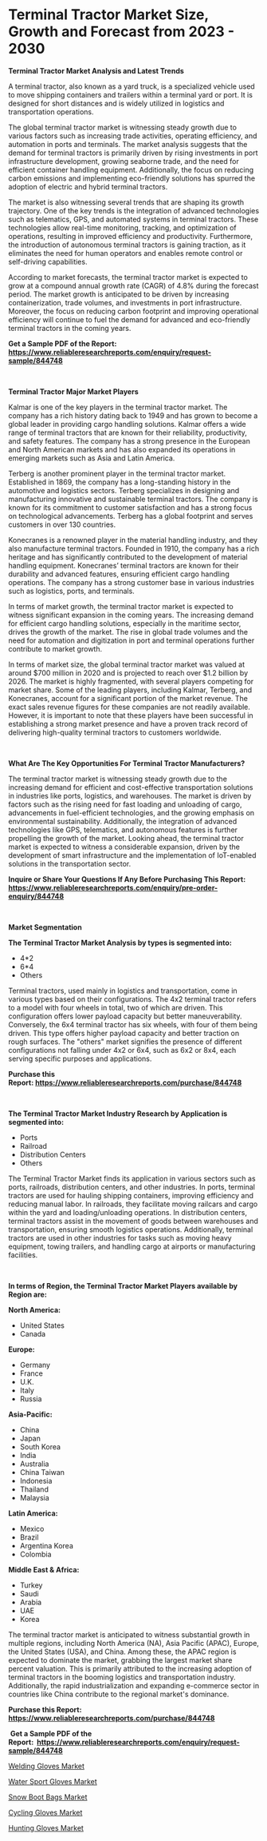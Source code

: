 <p><h1>Terminal Tractor Market Size, Growth and Forecast from 2023 - 2030</h1></p><p><strong>Terminal Tractor Market Analysis and Latest Trends</strong></p>
<p><p>A terminal tractor, also known as a yard truck, is a specialized vehicle used to move shipping containers and trailers within a terminal yard or port. It is designed for short distances and is widely utilized in logistics and transportation operations.</p><p>The global terminal tractor market is witnessing steady growth due to various factors such as increasing trade activities, operating efficiency, and automation in ports and terminals. The market analysis suggests that the demand for terminal tractors is primarily driven by rising investments in port infrastructure development, growing seaborne trade, and the need for efficient container handling equipment. Additionally, the focus on reducing carbon emissions and implementing eco-friendly solutions has spurred the adoption of electric and hybrid terminal tractors.</p><p>The market is also witnessing several trends that are shaping its growth trajectory. One of the key trends is the integration of advanced technologies such as telematics, GPS, and automated systems in terminal tractors. These technologies allow real-time monitoring, tracking, and optimization of operations, resulting in improved efficiency and productivity. Furthermore, the introduction of autonomous terminal tractors is gaining traction, as it eliminates the need for human operators and enables remote control or self-driving capabilities.</p><p>According to market forecasts, the terminal tractor market is expected to grow at a compound annual growth rate (CAGR) of 4.8% during the forecast period. The market growth is anticipated to be driven by increasing containerization, trade volumes, and investments in port infrastructure. Moreover, the focus on reducing carbon footprint and improving operational efficiency will continue to fuel the demand for advanced and eco-friendly terminal tractors in the coming years.</p></p>
<p><strong>Get a Sample PDF of the Report:&nbsp; <a href="https://www.reliableresearchreports.com/enquiry/request-sample/844748">https://www.reliableresearchreports.com/enquiry/request-sample/844748</a></strong></p>
<p>&nbsp;</p>
<p><strong>Terminal Tractor Major Market Players</strong></p>
<p><p>Kalmar is one of the key players in the terminal tractor market. The company has a rich history dating back to 1949 and has grown to become a global leader in providing cargo handling solutions. Kalmar offers a wide range of terminal tractors that are known for their reliability, productivity, and safety features. The company has a strong presence in the European and North American markets and has also expanded its operations in emerging markets such as Asia and Latin America.</p><p>Terberg is another prominent player in the terminal tractor market. Established in 1869, the company has a long-standing history in the automotive and logistics sectors. Terberg specializes in designing and manufacturing innovative and sustainable terminal tractors. The company is known for its commitment to customer satisfaction and has a strong focus on technological advancements. Terberg has a global footprint and serves customers in over 130 countries.</p><p>Konecranes is a renowned player in the material handling industry, and they also manufacture terminal tractors. Founded in 1910, the company has a rich heritage and has significantly contributed to the development of material handling equipment. Konecranes’ terminal tractors are known for their durability and advanced features, ensuring efficient cargo handling operations. The company has a strong customer base in various industries such as logistics, ports, and terminals.</p><p>In terms of market growth, the terminal tractor market is expected to witness significant expansion in the coming years. The increasing demand for efficient cargo handling solutions, especially in the maritime sector, drives the growth of the market. The rise in global trade volumes and the need for automation and digitization in port and terminal operations further contribute to market growth.</p><p>In terms of market size, the global terminal tractor market was valued at around $700 million in 2020 and is projected to reach over $1.2 billion by 2026. The market is highly fragmented, with several players competing for market share. Some of the leading players, including Kalmar, Terberg, and Konecranes, account for a significant portion of the market revenue. The exact sales revenue figures for these companies are not readily available. However, it is important to note that these players have been successful in establishing a strong market presence and have a proven track record of delivering high-quality terminal tractors to customers worldwide.</p></p>
<p>&nbsp;</p>
<p><strong>What Are The Key Opportunities For Terminal Tractor Manufacturers?</strong></p>
<p><p>The terminal tractor market is witnessing steady growth due to the increasing demand for efficient and cost-effective transportation solutions in industries like ports, logistics, and warehouses. The market is driven by factors such as the rising need for fast loading and unloading of cargo, advancements in fuel-efficient technologies, and the growing emphasis on environmental sustainability. Additionally, the integration of advanced technologies like GPS, telematics, and autonomous features is further propelling the growth of the market. Looking ahead, the terminal tractor market is expected to witness a considerable expansion, driven by the development of smart infrastructure and the implementation of IoT-enabled solutions in the transportation sector.</p></p>
<p><strong>Inquire or Share Your Questions If Any Before Purchasing This Report: <a href="https://www.reliableresearchreports.com/enquiry/pre-order-enquiry/844748">https://www.reliableresearchreports.com/enquiry/pre-order-enquiry/844748</a></strong></p>
<p>&nbsp;</p>
<p><strong>Market Segmentation</strong></p>
<p><strong>The Terminal Tractor Market Analysis by types is segmented into:</strong></p>
<p><ul><li>4*2</li><li>6*4</li><li>Others</li></ul></p>
<p><p>Terminal tractors, used mainly in logistics and transportation, come in various types based on their configurations. The 4x2 terminal tractor refers to a model with four wheels in total, two of which are driven. This configuration offers lower payload capacity but better maneuverability. Conversely, the 6x4 terminal tractor has six wheels, with four of them being driven. This type offers higher payload capacity and better traction on rough surfaces. The "others" market signifies the presence of different configurations not falling under 4x2 or 6x4, such as 6x2 or 8x4, each serving specific purposes and applications.</p></p>
<p><strong>Purchase this Report:&nbsp;<a href="https://www.reliableresearchreports.com/purchase/844748">https://www.reliableresearchreports.com/purchase/844748</a></strong></p>
<p>&nbsp;</p>
<p><strong>The Terminal Tractor Market Industry Research by Application is segmented into:</strong></p>
<p><ul><li>Ports</li><li>Railroad</li><li>Distribution Centers</li><li>Others</li></ul></p>
<p><p>The Terminal Tractor Market finds its application in various sectors such as ports, railroads, distribution centers, and other industries. In ports, terminal tractors are used for hauling shipping containers, improving efficiency and reducing manual labor. In railroads, they facilitate moving railcars and cargo within the yard and loading/unloading operations. In distribution centers, terminal tractors assist in the movement of goods between warehouses and transportation, ensuring smooth logistics operations. Additionally, terminal tractors are used in other industries for tasks such as moving heavy equipment, towing trailers, and handling cargo at airports or manufacturing facilities.</p></p>
<p>&nbsp;</p>
<p><strong>In terms of Region, the Terminal Tractor Market Players available by Region are:</strong></p>
<p>
    <p> <strong> North America: </strong>
        <ul>
            <li>United States</li>
            <li>Canada</li>
        </ul>
        </p> 
    <p> <strong> Europe: </strong>
        <ul>
            <li>Germany</li>
            <li>France</li>
            <li>U.K.</li>
            <li>Italy</li>
            <li>Russia</li>
        </ul>
        </p> 
    <p> <strong> Asia-Pacific: </strong>
        <ul>
            <li>China</li>
            <li>Japan</li>
            <li>South Korea</li>
            <li>India</li>
            <li>Australia</li>
            <li>China Taiwan</li>
            <li>Indonesia</li>
            <li>Thailand</li>
            <li>Malaysia</li>
        </ul>
        </p> 
    <p> <strong> Latin America: </strong>
        <ul>
            <li>Mexico</li>
            <li>Brazil</li>
            <li>Argentina Korea</li>
            <li>Colombia</li>
        </ul>
        </p> 
    <p> <strong> Middle East & Africa: </strong>
        <ul>
            <li>Turkey</li>
            <li>Saudi</li>
            <li>Arabia</li>
            <li>UAE</li>
            <li>Korea</li>
        </ul>
    </p>
    </p>
<p><p>The terminal tractor market is anticipated to witness substantial growth in multiple regions, including North America (NA), Asia Pacific (APAC), Europe, the United States (USA), and China. Among these, the APAC region is expected to dominate the market, grabbing the largest market share percent valuation. This is primarily attributed to the increasing adoption of terminal tractors in the booming logistics and transportation industry. Additionally, the rapid industrialization and expanding e-commerce sector in countries like China contribute to the regional market's dominance.</p></p>
<p><strong>Purchase this Report: <a href="https://www.reliableresearchreports.com/purchase/844748">https://www.reliableresearchreports.com/purchase/844748</a></strong></p>
<p>&nbsp;<strong>Get a Sample PDF of the Report:&nbsp;&nbsp;<a href="https://www.reliableresearchreports.com/enquiry/request-sample/844748">https://www.reliableresearchreports.com/enquiry/request-sample/844748</a></strong></p>
<p><strong></strong></p>
<p><p><a href="https://medium.com/@anndavis1924/welding-gloves-market-size-market-outlook-and-market-forecast-2023-to-2030-cfe3bdca46d5">Welding Gloves Market</a></p><p><a href="https://medium.com/@kimberlymontgomery2004/decoding-water-sport-gloves-market-metrics-market-share-trends-and-growth-patterns-0abcc886612b">Water Sport Gloves Market</a></p><p><a href="https://medium.com/@tammyfreeman2022/snow-boot-bags-market-the-key-to-successful-business-strategy-forecast-till-2030-8d0e64b24d49">Snow Boot Bags Market</a></p><p><a href="https://medium.com/@angelaarnold1941/cycling-gloves-market-size-and-market-trends-complete-industry-overview-2023-to-2030-ceb8292ff91d">Cycling Gloves Market</a></p><p><a href="https://medium.com/@judithhoffman05/hunting-gloves-market-research-report-its-history-and-forecast-2023-to-2030-a64522ca99d1">Hunting Gloves Market</a></p></p>